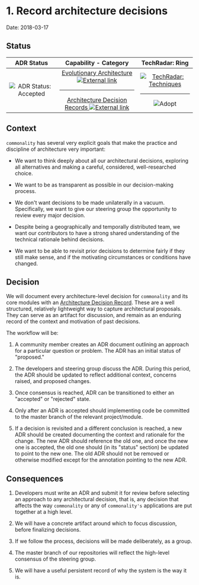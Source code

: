 # 1. Record architecture decisions

Date: 2018-03-17

## Status

| ADR Status    | Capability - Category  | TechRadar: Ring  |
|:-------------:|:----------------------:|:----------------:|
| ![ADR Status: Accepted][label-adr-accepted-img] | [Evolutionary Architecture ![External link][icon-octicon-link-external]][tw-tech-radar-evolutionary-architecture]<hr>[Architecture Decision Records ![External link][icon-octicon-link-external]][tw-tech-radar-adrs] | [![TechRadar: Techniques][label-techniques-img]][tw-tech-radar-techniques-url]<hr>![Adopt][label-tech-radar-techniques-adopt-img] |

## Context

`commonality` has several very explicit goals that make the practice and discipline of architecture very important:

- We want to think deeply about all our architectural decisions, exploring all alternatives and making a careful, considered, well-researched choice.

- We want to be as transparent as possible in our decision-making process.

- We don't want decisions to be made unilaterally in a vacuum. Specifically, we want to give our steering group the opportunity to review every major decision.

- Despite being a geographically and temporally distributed team, we want our contributors to have a strong shared understanding of the technical rationale behind decisions.

- We want to be able to revisit prior decisions to determine fairly if they still make sense, and if the motivating circumstances or conditions have changed.

## Decision

We will document every architecture-level decision for `commonality` and its core modules with an [Architecture Decision Record][nygard-article-url]. These are a well structured, relatively lightweight way to capture architectural proposals. They can serve as an artifact for discussion, and remain as an enduring record of the context and motivation of past decisions.

The workflow will be:

1. A community member creates an ADR document outlining an approach for a particular question or problem. The ADR has an initial status of "proposed."

1. The developers and steering group discuss the ADR. During this period, the ADR should be updated to reflect additional context, concerns raised, and proposed changes.

1. Once consensus is reached, ADR can be transitioned to either an "accepted" or "rejected" state.

1. Only after an ADR is accepted should implementing code be committed to the master branch of the relevant project/module.

1. If a decision is revisited and a different conclusion is reached, a new ADR should be created documenting the context and rationale for the change. The new ADR should reference the old one, and once the new one is accepted, the old one should (in its "status" section) be updated to point to the new one. The old ADR should not be removed or otherwise modified except for the annotation pointing to the new ADR.

## Consequences

1. Developers must write an ADR and submit it for review before selecting an approach to any architectural decision, that is, any decision that affects the way `commonality` or any of `commonality's` applications are put together at a high level.

1. We will have a concrete artifact around which to focus discussion, before finalizing decisions.

1. If we follow the process, decisions will be made deliberately, as a group.

1. The master branch of our repositories will reflect the high-level consensus of the steering group.

1. We will have a useful persistent record of why the system is the way it is.

<!-- ADR Status Images -->

[label-adr-proposed-img]: https://fakeimg.pl/160x40/0052cc/FFF/?text=Proposed&font_size=26
[label-adr-accepted-img]: https://fakeimg.pl/160x40/0e8a16/FFF/?text=Accepted&font_size=26
[label-adr-rejected-img]: https://fakeimg.pl/160x40/666/FFF/?text=Rejected&font_size=26
[label-adr-deprecated-img]: https://fakeimg.pl/160x40/b60205/FFF/?text=Deprecated&font_size=26
[label-adr-superseded-img]: https://fakeimg.pl/160x40/e99695/000/?text=Superseded&font_size=26

<!-- Icons -->

[fake-images-pl-github-url]: https://github.com/Rydgel/Fake-images-please "View the source code on GitHub."
[icon-checklist]: https://cdnjs.cloudflare.com/ajax/libs/octicons/4.4.0/svg/checklist.svg
[icon-clippy]: https://cdnjs.cloudflare.com/ajax/libs/octicons/4.4.0/svg/clippy.svg
[icon-octicon-link-external]: https://cdnjs.cloudflare.com/ajax/libs/octicons/4.4.0/svg/link-external.svg
[icon-mark-github]: https://cdnjs.cloudflare.com/ajax/libs/octicons/4.4.0/svg/mark-github.svg
[icon-md]: https://cdnjs.cloudflare.com/ajax/libs/octicons/4.4.0/svg/markdown.svg
[icon-media]: https://cdnjs.cloudflare.com/ajax/libs/octicons/4.4.0/svg/file-media.svg

<!-- TechRadar Quadrants -->

<!-- QUADRANT: Languages and Frameworks -->
[label-langs-frameworks-img]: https://fakeimg.pl/200x40/b32059/FFF/?text=Languages+%26+Frameworks&font_size=24
[label-tech-radar-langs-frameworks-img]: https://fakeimg.pl/200x80/b32059/FFF/?text=TechRadar:%0ALanguages+%26+Frameworks&font_size=24
<!-- RINGS: Languages and Frameworks -->
[label-tech-radar-langs-frameworks-adopt-img]: https://fakeimg.pl/80x40/b32059/FFF/?text=Adopt&font_size=18
[label-tech-radar-langs-frameworks-trial-img]: https://fakeimg.pl/80x40/b32059/FFF/?text=Trial&font_size=18
[label-tech-radar-langs-frameworks-assess-img]: https://fakeimg.pl/80x40/b32059/FFF/?text=Assess&font_size=18
[label-tech-radar-langs-frameworks-hold-img]: https://fakeimg.pl/80x40/b32059/FFF/?text=Hold&font_size=18
<!-- QUADRANT: Platforms -->
[label-platforms-img]: https://fakeimg.pl/200x40/f38a3e/FFF/?text=Platforms&font_size=24
[label-tech-radar-platforms-img]: https://fakeimg.pl/200x80/f38a3e/FFF/?text=TechRadar:+Platforms&font_size=24
<!-- RINGS: Platforms -->
[label-tech-radar-platforms-adopt-img]: https://fakeimg.pl/80x40/f38a3e/FFF/?text=Adopt&font_size=18
[label-tech-radar-platforms-trial-img]: https://fakeimg.pl/80x40/f38a3e/FFF/?text=Trial&font_size=18
[label-tech-radar-platforms-assess-img]: https://fakeimg.pl/80x40/f38a3e/FFF/?text=Assess&font_size=18
[label-tech-radar-platforms-hold-img]: https://fakeimg.pl/80x40/f38a3e/FFF/?text=Hold&font_size=18
<!-- QUADRANT: Techniques -->
[label-techniques-img]: https://fakeimg.pl/200x40/1ebccd/FFF/?text=Techniques&font_size=24
[label-tech-radar-techniques-img]: https://fakeimg.pl/200x80/1ebccd/FFF/?text=TechRadar:+Techniques&font_size=24
<!-- RINGS: Techniques -->
[label-tech-radar-techniques-adopt-img]: https://fakeimg.pl/80x40/1ebccd/FFF/?text=Adopt&font_size=18
[label-tech-radar-techniques-trial-img]: https://fakeimg.pl/80x40/1ebccd/FFF/?text=Trial&font_size=18
[label-tech-radar-techniques-assess-img]: https://fakeimg.pl/80x40/1ebccd/FFF/?text=Assess&font_size=18
[label-tech-radar-techniques-hold-img]: https://fakeimg.pl/80x40/1ebccd/FFF/?text=Hold&font_size=18
<!-- QUADRANT: Tools -->
[label-tools-img]: https://fakeimg.pl/200x40/86b782/FFF/?text=Tools&font_size=24
[label-tech-radar-tools-img]: https://fakeimg.pl/200x80/86b782/FFF/?text=TechRadar:+Tools&font_size=24
<!-- RINGS: Tools -->
[label-tech-radar-tools-adopt-img]: https://fakeimg.pl/80x40/86b782/FFF/?text=Adopt&font_size=18
[label-tech-radar-tools-trial-img]: https://fakeimg.pl/80x40/86b782/FFF/?text=Trial&font_size=18
[label-tech-radar-tools-assess-img]: https://fakeimg.pl/80x40/86b782/FFF/?text=Assess&font_size=18
[label-tech-radar-tools-hold-img]: https://fakeimg.pl/80x40/86b782/FFF/?text=Hold&font_size=18

<!-- Web pages: external -->

[tw-tech-radar-evolutionary-architecture]: https://www.thoughtworks.com/radar/techniques/evolutionary-architecture
[tw-tech-radar-adrs]: https://www.thoughtworks.com/radar/techniques/lightweight-architecture-decision-records
[tw-tech-radar-faq-url]: https://www.thoughtworks.com/radar/a-z
[tw-tech-radar-techniques-url]: https://www.thoughtworks.com/radar/techniques
[tw-tech-radar-tools-url]: https://www.thoughtworks.com/radar/tools
[nygard-article-url]: http://thinkrelevance.com/blog/2011/11/15/documenting-architecture-decisions
